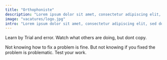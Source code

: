 ```yaml
---
title: "Orthophoniste"
description: "Lorem ipsum dolor sit amet, consectetur adipiscing elit, sed do eiusmod tempor incididunt ut labore et dolore magna aliqua."
image: "vacatures/logo.jpg"
intro: "Lorem ipsum dolor sit amet, consectetur adipiscing elit, sed do eiusmod tempor incididunt ut labore et dolore magna aliqua. Ut enim ad minim veniam, quis nostrud exercitation ullamco laboris nisi ut aliquip ex ea commodo consequat."
---
```


Learn by Trial and error. Watch what others are doing, but dont copy.

Not knowing how to fix a problem is fine. But not knowing if you fixed the
problem is problematic. Test your work.
